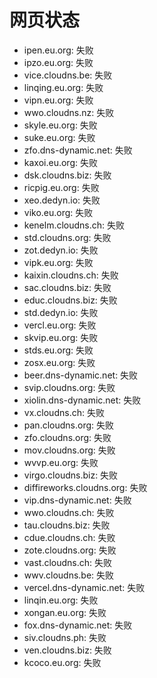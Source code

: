 # 网页状态
- ipen.eu.org: 失败
- ipzo.eu.org: 失败
- vice.cloudns.be: 失败
- linqing.eu.org: 失败
- vipn.eu.org: 失败
- wwo.cloudns.nz: 失败
- skyle.eu.org: 失败
- suke.eu.org: 失败
- zfo.dns-dynamic.net: 失败
- kaxoi.eu.org: 失败
- dsk.cloudns.biz: 失败
- ricpig.eu.org: 失败
- xeo.dedyn.io: 失败
- viko.eu.org: 失败
- kenelm.cloudns.ch: 失败
- std.cloudns.org: 失败
- zot.dedyn.io: 失败
- vipk.eu.org: 失败
- kaixin.cloudns.ch: 失败
- sac.cloudns.biz: 失败
- educ.cloudns.biz: 失败
- std.dedyn.io: 失败
- vercl.eu.org: 失败
- skvip.eu.org: 失败
- stds.eu.org: 失败
- zosx.eu.org: 失败
- beer.dns-dynamic.net: 失败
- svip.cloudns.org: 失败
- xiolin.dns-dynamic.net: 失败
- vx.cloudns.ch: 失败
- pan.cloudns.org: 失败
- zfo.cloudns.org: 失败
- mov.cloudns.org: 失败
- wvvp.eu.org: 失败
- virgo.cloudns.biz: 失败
- diffireworks.cloudns.org: 失败
- vip.dns-dynamic.net: 失败
- wwo.cloudns.ch: 失败
- tau.cloudns.biz: 失败
- cdue.cloudns.ch: 失败
- zote.cloudns.org: 失败
- vast.cloudns.ch: 失败
- wwv.cloudns.be: 失败
- vercel.dns-dynamic.net: 失败
- linqin.eu.org: 失败
- xongan.eu.org: 失败
- fox.dns-dynamic.net: 失败
- siv.cloudns.ph: 失败
- ven.cloudns.biz: 失败
- kcoco.eu.org: 失败
